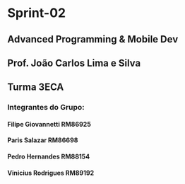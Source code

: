 # Sprint-02

## Advanced Programming & Mobile Dev
## Prof. João Carlos Lima e Silva 
## Turma 3ECA 

### Integrantes do Grupo: 

#### Filipe Giovannetti RM86925 
#### Paris Salazar RM86698
#### Pedro Hernandes RM88154 
#### Vinicius Rodrigues RM89192 
